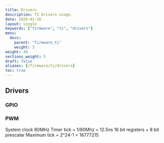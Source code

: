 ```yaml
---
title: Drivers
description: TI Drivers usage.
date: 2020-01-16
layout: single
keywords: ["firmware", "ti", "drivers"]
menu:
  docs:
    parent: "firmware_ti"
    weight: 3
weight: 40
sections_weight: 5
draft: false
aliases: [/firmware/ti/drivers]
toc: true
---
```


## Drivers

### GPIO

### PWM

System clock 80MHz
Timer tick = 1/80Mhz = 12.5ns
16 bit registers + 8 bit prescalar
Maximum tick = 2^24-1 = 16777215 
